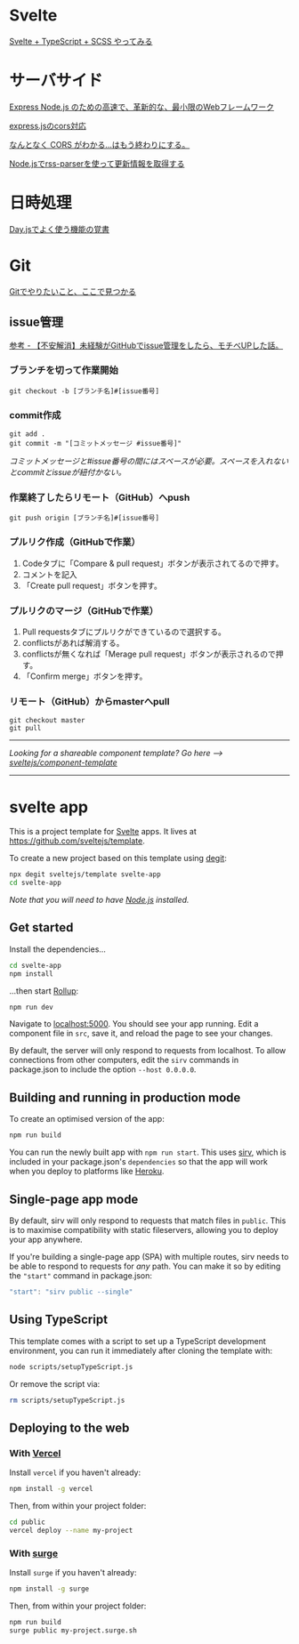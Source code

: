 # Svelte

[Svelte + TypeScript + SCSS やってみる](https://neos21.hatenablog.com/entry/2020/09/07/080000)

# サーバサイド
[Express Node.js のための高速で、革新的な、最小限のWebフレームワーク](https://expressjs.com/ja/)

[express.jsのcors対応](https://qiita.com/chenglin/items/5e563e50d1c32dadf4c3)

[なんとなく CORS がわかる...はもう終わりにする。](https://qiita.com/att55/items/2154a8aad8bf1409db2b)

[Node.jsでrss-parserを使って更新情報を取得する](https://qrunch.net/@okayu/entries/djiX8JcQ4WCosbw4)

# 日時処理

[Day.jsでよく使う機能の覚書](https://qiita.com/tobita0000/items/0f9d0067398efdc2931e)

# Git

[Gitでやりたいこと、ここで見つかる](https://qiita.com/shimotaroo/items/b73d896ace10894fd290)

## issue管理

[参考 - 【不安解消】未経験がGitHubでissue管理をしたら、モチベUPした話。](https://qiita.com/yamken/items/a9db6b07142ca8bfd19e)

### ブランチを切って作業開始

```
git checkout -b [ブランチ名]#[issue番号]
```

### commit作成

```
git add .
git commit -m "[コミットメッセージ #issue番号]"
```
  
*コミットメッセージと#issue番号の間にはスペースが必要。スペースを入れないとcommitとissueが紐付かない。*

### 作業終了したらリモート（GitHub）へpush

```
git push origin [ブランチ名]#[issue番号]
```

### プルリク作成（GitHubで作業）

1. Codeタブに「Compare & pull request」ボタンが表示されてるので押す。
1. コメントを記入
1. 「Create pull request」ボタンを押す。
  
### プルリクのマージ（GitHubで作業）

1. Pull requestsタブにプルリクができているので選択する。
1. conflictsがあれば解消する。
1. conflictsが無くなれば「Merage pull request」ボタンが表示されるので押す。
1. 「Confirm merge」ボタンを押す。
  
### リモート（GitHub）からmasterへpull

```
git checkout master
git pull
```

---

*Looking for a shareable component template? Go here --> [sveltejs/component-template](https://github.com/sveltejs/component-template)*

---

# svelte app

This is a project template for [Svelte](https://svelte.dev) apps. It lives at https://github.com/sveltejs/template.

To create a new project based on this template using [degit](https://github.com/Rich-Harris/degit):

```bash
npx degit sveltejs/template svelte-app
cd svelte-app
```

*Note that you will need to have [Node.js](https://nodejs.org) installed.*


## Get started

Install the dependencies...

```bash
cd svelte-app
npm install
```

...then start [Rollup](https://rollupjs.org):

```bash
npm run dev
```

Navigate to [localhost:5000](http://localhost:5000). You should see your app running. Edit a component file in `src`, save it, and reload the page to see your changes.

By default, the server will only respond to requests from localhost. To allow connections from other computers, edit the `sirv` commands in package.json to include the option `--host 0.0.0.0`.


## Building and running in production mode

To create an optimised version of the app:

```bash
npm run build
```

You can run the newly built app with `npm run start`. This uses [sirv](https://github.com/lukeed/sirv), which is included in your package.json's `dependencies` so that the app will work when you deploy to platforms like [Heroku](https://heroku.com).


## Single-page app mode

By default, sirv will only respond to requests that match files in `public`. This is to maximise compatibility with static fileservers, allowing you to deploy your app anywhere.

If you're building a single-page app (SPA) with multiple routes, sirv needs to be able to respond to requests for *any* path. You can make it so by editing the `"start"` command in package.json:

```js
"start": "sirv public --single"
```

## Using TypeScript

This template comes with a script to set up a TypeScript development environment, you can run it immediately after cloning the template with:

```bash
node scripts/setupTypeScript.js
```

Or remove the script via:

```bash
rm scripts/setupTypeScript.js
```

## Deploying to the web

### With [Vercel](https://vercel.com)

Install `vercel` if you haven't already:

```bash
npm install -g vercel
```

Then, from within your project folder:

```bash
cd public
vercel deploy --name my-project
```

### With [surge](https://surge.sh/)

Install `surge` if you haven't already:

```bash
npm install -g surge
```

Then, from within your project folder:

```bash
npm run build
surge public my-project.surge.sh
```
